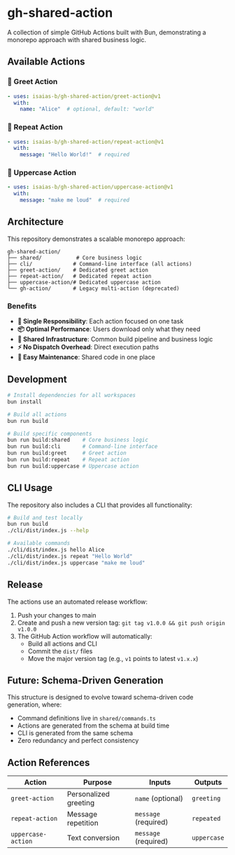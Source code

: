 # gh-shared-action

A collection of simple GitHub Actions built with Bun, demonstrating a monorepo approach with shared business logic.

## Available Actions

### 🎯 Greet Action
```yaml
- uses: isaias-b/gh-shared-action/greet-action@v1
  with:
    name: "Alice"  # optional, default: "world"
```

### 🔄 Repeat Action
```yaml
- uses: isaias-b/gh-shared-action/repeat-action@v1
  with:
    message: "Hello World!"  # required
```

### 📢 Uppercase Action
```yaml
- uses: isaias-b/gh-shared-action/uppercase-action@v1
  with:
    message: "make me loud"  # required
```

## Architecture

This repository demonstrates a scalable monorepo approach:

```
gh-shared-action/
├── shared/           # Core business logic
├── cli/             # Command-line interface (all actions)
├── greet-action/    # Dedicated greet action
├── repeat-action/   # Dedicated repeat action
├── uppercase-action/# Dedicated uppercase action
└── gh-action/       # Legacy multi-action (deprecated)
```

### Benefits
- **🎯 Single Responsibility**: Each action focused on one task  
- **📦 Optimal Performance**: Users download only what they need
- **🔗 Shared Infrastructure**: Common build pipeline and business logic
- **⚡ No Dispatch Overhead**: Direct execution paths
- **🔧 Easy Maintenance**: Shared code in one place

## Development

```bash
# Install dependencies for all workspaces
bun install

# Build all actions
bun run build

# Build specific components
bun run build:shared    # Core business logic
bun run build:cli       # Command-line interface
bun run build:greet     # Greet action
bun run build:repeat    # Repeat action  
bun run build:uppercase # Uppercase action
```

## CLI Usage

The repository also includes a CLI that provides all functionality:

```bash
# Build and test locally
bun run build
./cli/dist/index.js --help

# Available commands
./cli/dist/index.js hello Alice
./cli/dist/index.js repeat "Hello World"
./cli/dist/index.js uppercase "make me loud"
```

## Release

The actions use an automated release workflow:

1. Push your changes to main
2. Create and push a new version tag: `git tag v1.0.0 && git push origin v1.0.0`
3. The GitHub Action workflow will automatically:
   - Build all actions and CLI
   - Commit the `dist/` files
   - Move the major version tag (e.g., `v1` points to latest `v1.x.x`)

## Future: Schema-Driven Generation

This structure is designed to evolve toward schema-driven code generation, where:
- Command definitions live in `shared/commands.ts`
- Actions are generated from the schema at build time
- CLI is generated from the same schema
- Zero redundancy and perfect consistency

## Action References

| Action | Purpose | Inputs | Outputs |
|--------|---------|---------|---------|
| `greet-action` | Personalized greeting | `name` (optional) | `greeting` |
| `repeat-action` | Message repetition | `message` (required) | `repeated` |
| `uppercase-action` | Text conversion | `message` (required) | `uppercase` |